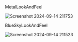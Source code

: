 MetalLookAndFeel

![Screenshot 2024-09-14 211753](https://github.com/user-attachments/assets/10dd6d72-046c-4d57-9193-58b99f34f978)


BlueSkyLookAndFeel

![Screenshot 2024-09-14 211523](https://github.com/user-attachments/assets/33745f11-4907-4a9c-987c-a1f8c4731b9f)
